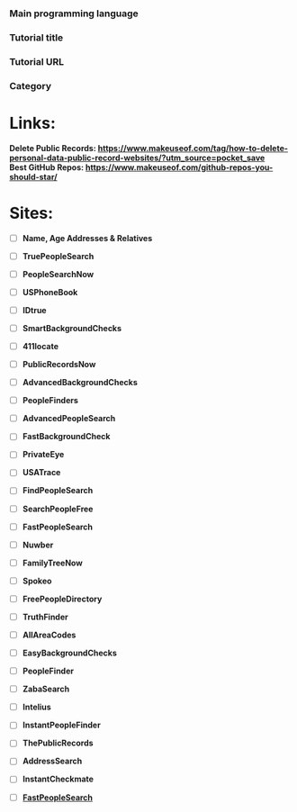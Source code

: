 <!--
Thanks for your contribution! If you're submitting a tutorial, please ensure it includes a guided path for learners, either through a step-by-step article or by breaking down code into digestible parts that are easy to follow. Please submit only programming tutorials that build something interesting from scratch; no frameworks, libraries, guides for frameworks/libraries or tutorials that glue just other libraries together. 
-->
### Main programming language
<!-- max. 1 -->

### Tutorial title
<!-- the original title from the article, repository, ... -->

### Tutorial URL

### Category

# Links:
<b> Delete Public Records: https://www.makeuseof.com/tag/how-to-delete-personal-data-public-record-websites/?utm_source=pocket_save </b> <br>
<b> Best GitHub Repos: https://www.makeuseof.com/github-repos-you-should-star/ <b> <br>
# Sites:
* [ ] Name, Age Addresses & Relatives
* [ ] TruePeopleSearch
* [ ] PeopleSearchNow
* [ ] USPhoneBook
* [ ] IDtrue
* [ ] SmartBackgroundChecks
* [ ] 411locate
* [ ] PublicRecordsNow
* [ ] AdvancedBackgroundChecks
* [ ] PeopleFinders
* [ ] AdvancedPeopleSearch
* [ ] FastBackgroundCheck
* [ ] PrivateEye
* [ ] USATrace
* [ ] FindPeopleSearch
* [ ] SearchPeopleFree
* [ ] FastPeopleSearch
* [ ] Nuwber
* [ ] FamilyTreeNow
* [ ] Spokeo
* [ ] FreePeopleDirectory
* [ ] TruthFinder
* [ ] AllAreaCodes
* [ ] EasyBackgroundChecks
* [ ] PeopleFinder
* [ ] ZabaSearch
* [ ] Intelius
* [ ] InstantPeopleFinder
* [ ] ThePublicRecords
* [ ] AddressSearch
* [ ] InstantCheckmate
* [ ] <a href="https://www.fastpeoplesearch.com">FastPeopleSearch </a> <br>

